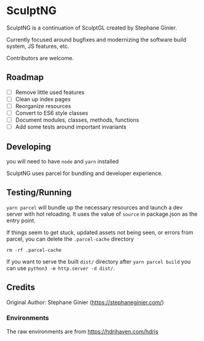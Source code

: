 # SculptNG

SculptNG is a continuation of SculptGL created by Stephane Ginier.

Currently focused around bugfixes and modernizing the software build system, JS features, etc.

Contributors are welcome.

## Roadmap

- [ ] Remove little used features
- [ ] Clean up index pages
- [ ] Reorganize resources
- [ ] Convert to ES6 style classes
- [ ] Document modules, classes, methods, functions
- [ ] Add some tests around important invariants

## Developing

you will need to have `node` and `yarn` installed

SculptNG uses parcel for bundling and developer experience.

## Testing/Running

`yarn parcel` will bundle up the necessary resources and launch a dev server with hot reloading. It
uses the value of `source` in package.json as the entry point.

If things seem to get stuck, updated assets not being seen, or errors from parcel, you can delete
the `.parcel-cache` directory

`rm -rf .parcel-cache`

If you want to serve the built `dist/` directory after `yarn parcel build` you can use `python3 -m http.server -d dist/`.

## Credits

Original Author: Stephane Ginier (<https://stephaneginier.com/>)

### Environments

The raw environments are from <https://hdrihaven.com/hdris>
